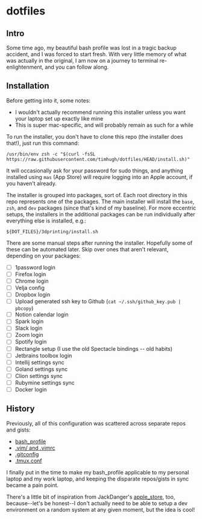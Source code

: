 # dotfiles

## Intro

Some time ago, my beautiful bash profile was lost in a tragic backup accident, and I was forced to start fresh. With very little memory of what was actually in the original, I am now on a journey to terminal re-enlightenment, and you can follow along.

## Installation

Before getting into it, some notes:

- I wouldn't actually recommend running this installer unless you want your laptop set up exactly like mine
- This is super mac-specific, and will probably remain as such for a while

To run the installer, you don't have to clone this repo (the installer does that!), just run this command:

```
/usr/bin/env zsh -c "$(curl -fsSL https://raw.githubusercontent.com/timhugh/dotfiles/HEAD/install.sh)"
```

It will occasionally ask for your password for sudo things, and anything installed using `mas` (App Store) will require logging into an Apple account, if you haven't already.

The installer is grouped into packages, sort of. Each root directory in this repo represents one of the packages. The main installer will install the `base`, `zsh`, and `dev` packages (since that's kind of my baseline). For more eccentric setups, the installers in the additional packages can be run individually after everything else is installed, e.g.:

```
${DOT_FILES}/3dprinting/install.sh
```

There are some manual steps after running the installer. Hopefully some of these can be automated later. Skip over ones that aren't relevant, depending on your packages:

- [ ] 1password login
- [ ] Firefox login
- [ ] Chrome login
- [ ] Velja config
- [ ] Dropbox login
- [ ] Upload generated ssh key to Github (`cat ~/.ssh/github_key.pub | pbcopy`)
- [ ] Notion calendar login
- [ ] Spark login
- [ ] Slack login
- [ ] Zoom login
- [ ] Spotify login
- [ ] Rectangle setup (I use the old Spectacle bindings -- old habits)
- [ ] Jetbrains toolbox login
- [ ] Intellij settings sync
- [ ] Goland settings sync
- [ ] Clion settings sync
- [ ] Rubymine settings sync
- [ ] Docker login

## History

Previously, all of this configuration was scattered across separate repos and gists:

- [bash_profile](https://github.com/timhugh/bash_profile)
- [.vim/ and .vimrc](https://github.com/timhugh/vim)
- [.gitconfig](https://gist.github.com/timhugh/9b6303ffcc00fbc2b84a)
- [.tmux.conf](https://gist.github.com/timhugh/b39ae27a39c4d3aca4040b38b1e7f911)

I finally put in the time to make my bash_profile applicable to my personal laptop and my work laptop, and keeping the disparate repos/gists in sync became a pain point.

There's a little bit of inspiration from JackDanger's [apple_store](https://github.com/JackDanger/apple_store), too, because--let's be honest--I don't actually need to be able to setup a dev environment on a random system at any given moment, but the idea is cool!
